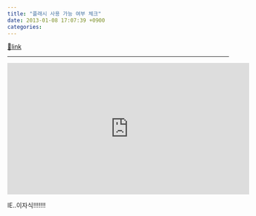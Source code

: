 ```yaml
---
title: "플래시 사용 가능 여부 체크"
date: 2013-01-08 17:07:39 +0900
categories: 
---
```

[🔗link](http://www.mins01.com/mh/tech/read/811)
***


<iframe frameborder="0" height="300" src="http://www.mins01.com/web_work/doc/helper/hasFlash/hasFlash.html" style="border-width: 0px;" width="550"></iframe>  


IE..이자식!!!!!!!


